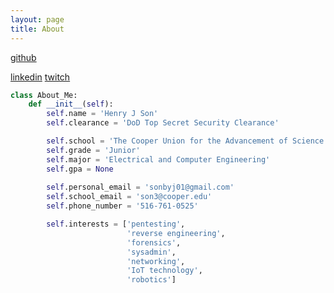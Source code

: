 ```yaml
---
layout: page
title: About
---
```

<a class='fixed' href="https://github.com/sonbyj01">github</a>
<!-- <a class='soon' href="https://git.sonbyj01.xyz/henry.son">gitlab</a> -->
<a class='improved' href="https://www.linkedin.com/in/sonbyj01/">linkedin</a>
<a class='added' href="https://twitch.tv/henryjson50">twitch</a>

```python
class About_Me:
    def __init__(self):
        self.name = 'Henry J Son'
        self.clearance = 'DoD Top Secret Security Clearance'

        self.school = 'The Cooper Union for the Advancement of Science and Art'
        self.grade = 'Junior'
        self.major = 'Electrical and Computer Engineering'
        self.gpa = None
        
        self.personal_email = 'sonbyj01@gmail.com'
        self.school_email = 'son3@cooper.edu'
        self.phone_number = '516-761-0525'

        self.interests = ['pentesting', 
                          'reverse engineering',
                          'forensics',
                          'sysadmin', 
                          'networking',
                          'IoT technology',
                          'robotics']
```